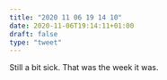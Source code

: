 ```yaml
---
title: "2020 11 06 19 14 10"
date: 2020-11-06T19:14:11+01:00
draft: false
type: "tweet"
---
```

Still a bit sick. That was the week it was.
